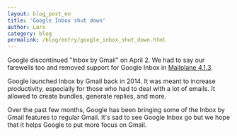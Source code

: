 ```yaml
---
layout: blog_post_en
title: 'Google Inbox shut down'
author: Lars
category: blog
permalink: /blog/entry/google_inbox_shut_down.html
---
```


Google discontinued "Inbox by Gmail" on April 2. We had to say our farewells too and removed support for Google Inbox in [Mailplane 4.1.3](/releases/mailplane4.html#4728).

Google launched Inbox by Gmail back in 2014. It was meant to increase productivity, especially for those who had to deal with a lot of emails. It allowed to create bundles, generate replies, and more.

Over the past few months, Google has been bringing some of the Inbox by Gmail features to regular Gmail. It's sad to see Google Inbox go but we hope that it helps Google to put more focus on Gmail.
